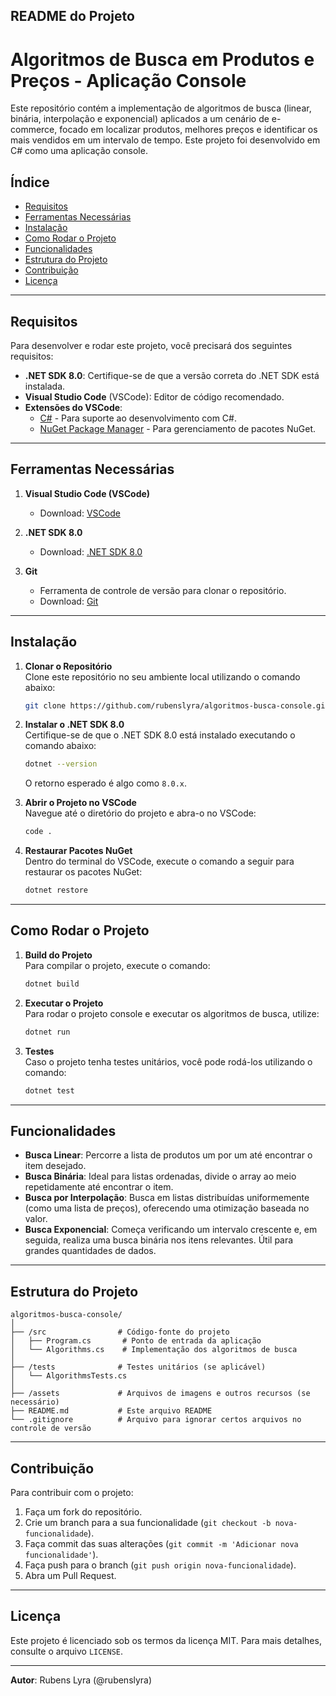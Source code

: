 ## README do Projeto

# Algoritmos de Busca em Produtos e Preços - Aplicação Console

Este repositório contém a implementação de algoritmos de busca (linear, binária, interpolação e exponencial) aplicados a um cenário de e-commerce, focado em localizar produtos, melhores preços e identificar os mais vendidos em um intervalo de tempo. Este projeto foi desenvolvido em C# como uma aplicação console.

## Índice

- [Requisitos](#requisitos)
- [Ferramentas Necessárias](#ferramentas-necessárias)
- [Instalação](#instalação)
- [Como Rodar o Projeto](#como-rodar-o-projeto)
- [Funcionalidades](#funcionalidades)
- [Estrutura do Projeto](#estrutura-do-projeto)
- [Contribuição](#contribuição)
- [Licença](#licença)

---

## Requisitos

Para desenvolver e rodar este projeto, você precisará dos seguintes requisitos:

- **.NET SDK 8.0**: Certifique-se de que a versão correta do .NET SDK está instalada.
- **Visual Studio Code** (VSCode): Editor de código recomendado.
- **Extensões do VSCode**:
  - [C#](https://marketplace.visualstudio.com/items?itemName=ms-dotnettools.csharp) - Para suporte ao desenvolvimento com C#.
  - [NuGet Package Manager](https://marketplace.visualstudio.com/items?itemName=jmrog.vscode-nuget-package-manager) - Para gerenciamento de pacotes NuGet.

---

## Ferramentas Necessárias

1. **Visual Studio Code (VSCode)**  
   - Download: [VSCode](https://code.visualstudio.com/Download)

2. **.NET SDK 8.0**  
   - Download: [.NET SDK 8.0](https://dotnet.microsoft.com/download/dotnet/8.0)

3. **Git**  
   - Ferramenta de controle de versão para clonar o repositório.
   - Download: [Git](https://git-scm.com/downloads)

---

## Instalação

1. **Clonar o Repositório**  
   Clone este repositório no seu ambiente local utilizando o comando abaixo:

   ```bash
   git clone https://github.com/rubenslyra/algoritmos-busca-console.git
   ```

2. **Instalar o .NET SDK 8.0**  
   Certifique-se de que o .NET SDK 8.0 está instalado executando o comando abaixo:

   ```bash
   dotnet --version
   ```

   O retorno esperado é algo como `8.0.x`.

3. **Abrir o Projeto no VSCode**  
   Navegue até o diretório do projeto e abra-o no VSCode:

   ```bash
   code .
   ```

4. **Restaurar Pacotes NuGet**  
   Dentro do terminal do VSCode, execute o comando a seguir para restaurar os pacotes NuGet:

   ```bash
   dotnet restore
   ```

---

## Como Rodar o Projeto

1. **Build do Projeto**  
   Para compilar o projeto, execute o comando:

   ```bash
   dotnet build
   ```

2. **Executar o Projeto**  
   Para rodar o projeto console e executar os algoritmos de busca, utilize:

   ```bash
   dotnet run
   ```

3. **Testes**  
   Caso o projeto tenha testes unitários, você pode rodá-los utilizando o comando:

   ```bash
   dotnet test
   ```

---

## Funcionalidades

- **Busca Linear**: Percorre a lista de produtos um por um até encontrar o item desejado.
- **Busca Binária**: Ideal para listas ordenadas, divide o array ao meio repetidamente até encontrar o item.
- **Busca por Interpolação**: Busca em listas distribuídas uniformemente (como uma lista de preços), oferecendo uma otimização baseada no valor.
- **Busca Exponencial**: Começa verificando um intervalo crescente e, em seguida, realiza uma busca binária nos itens relevantes. Útil para grandes quantidades de dados.

---

## Estrutura do Projeto

```
algoritmos-busca-console/
│
├── /src                # Código-fonte do projeto
│   ├── Program.cs       # Ponto de entrada da aplicação
│   └── Algorithms.cs    # Implementação dos algoritmos de busca
│
├── /tests              # Testes unitários (se aplicável)
│   └── AlgorithmsTests.cs
│
├── /assets             # Arquivos de imagens e outros recursos (se necessário)
├── README.md           # Este arquivo README
└── .gitignore          # Arquivo para ignorar certos arquivos no controle de versão
```

---

## Contribuição

Para contribuir com o projeto:

1. Faça um fork do repositório.
2. Crie um branch para a sua funcionalidade (`git checkout -b nova-funcionalidade`).
3. Faça commit das suas alterações (`git commit -m 'Adicionar nova funcionalidade'`).
4. Faça push para o branch (`git push origin nova-funcionalidade`).
5. Abra um Pull Request.

---

## Licença

Este projeto é licenciado sob os termos da licença MIT. Para mais detalhes, consulte o arquivo `LICENSE`.

---

**Autor**: Rubens Lyra (@rubenslyra)
